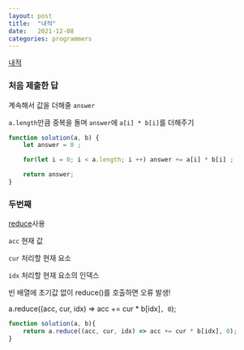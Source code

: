 ```yaml
---
layout: post
title:  "내적"
date:   2021-12-08
categories: programmers
---
```


[내적](https://programmers.co.kr/learn/courses/30/lessons/70128?language=javascript)

### 처음 제출한 답

계속해서 값을 더해줄 `answer`

`a.length`만큼 중복을 돌며 `answer`에 `a[i] * b[i]`를 더해주기

```js
function solution(a, b) {
    let answer = 0 ;

    for(let i = 0; i < a.length; i ++) answer += a[i] * b[i] ;

    return answer;
}
```

### 두번째 

[reduce](https://developer.mozilla.org/ko/docs/Web/JavaScript/Reference/Global_Objects/Array/reduce)사용

`acc` 현재 값

`cur` 처리할 현재 요소

`idx` 처리할 현재 요소의 인덱스

빈 배열에 초기값 없이 reduce()를 호출하면 오류 발생!

a.reduce((acc, cur, idx) => acc += cur * b[idx]`, 0`);
```js
function solution(a, b){
    return a.reduce((acc, cur, idx) => acc += cur * b[idx], 0);
}
```